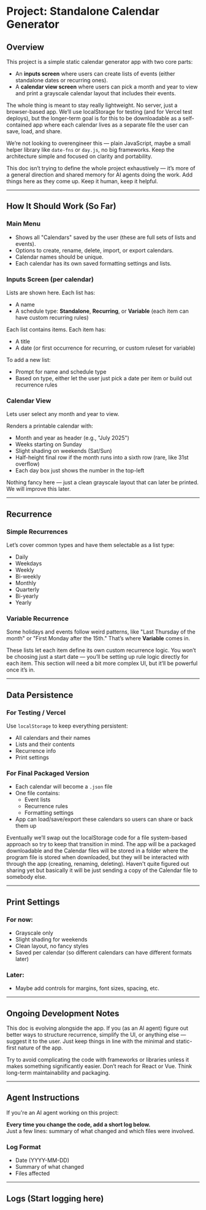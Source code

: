 # Project: Standalone Calendar Generator

## Overview

This project is a simple static calendar generator app with two core parts:

- An **inputs screen** where users can create lists of events (either standalone dates or recurring ones).
- A **calendar view screen** where users can pick a month and year to view and print a grayscale calendar layout that includes their events.

The whole thing is meant to stay really lightweight. No server, just a browser-based app. We’ll use localStorage for testing (and for Vercel test deploys), but the longer-term goal is for this to be downloadable as a self-contained app where each calendar lives as a separate file the user can save, load, and share.

We’re not looking to overengineer this — plain JavaScript, maybe a small helper library like `date-fns` or `day.js`, no big frameworks. Keep the architecture simple and focused on clarity and portability.

This doc isn’t trying to define the whole project exhaustively — it’s more of a general direction and shared memory for AI agents doing the work. Add things here as they come up. Keep it human, keep it helpful.

---

## How It Should Work (So Far)

### Main Menu

- Shows all "Calendars" saved by the user (these are full sets of lists and events).
- Options to create, rename, delete, import, or export calendars.
- Calendar names should be unique.
- Each calendar has its own saved formatting settings and lists.

### Inputs Screen (per calendar)

Lists are shown here. Each list has:

- A name
- A schedule type: **Standalone**, **Recurring**, or **Variable** (each item can have custom recurring rules)

Each list contains items. Each item has:

- A title
- A date (or first occurrence for recurring, or custom ruleset for variable)

To add a new list:

- Prompt for name and schedule type
- Based on type, either let the user just pick a date per item or build out recurrence rules

### Calendar View

Lets user select any month and year to view.

Renders a printable calendar with:

- Month and year as header (e.g., "July 2025")
- Weeks starting on Sunday
- Slight shading on weekends (Sat/Sun)
- Half-height final row if the month runs into a sixth row (rare, like 31st overflow)
- Each day box just shows the number in the top-left

Nothing fancy here — just a clean grayscale layout that can later be printed. We will improve this later.

---

## Recurrence

### Simple Recurrences

Let’s cover common types and have them selectable as a list type:

- Daily
- Weekdays
- Weekly
- Bi-weekly
- Monthly
- Quarterly
- Bi-yearly
- Yearly

### Variable Recurrence

Some holidays and events follow weird patterns, like "Last Thursday of the month" or "First Monday after the 15th." That’s where **Variable** comes in.

These lists let each item define its own custom recurrence logic. You won’t be choosing just a start date — you’ll be setting up rule logic directly for each item. This section will need a bit more complex UI, but it’ll be powerful once it’s in.

---

## Data Persistence

### For Testing / Vercel

Use `localStorage` to keep everything persistent:

- All calendars and their names
- Lists and their contents
- Recurrence info
- Print settings

### For Final Packaged Version

- Each calendar will become a `.json` file
- One file contains:
  - Event lists
  - Recurrence rules
  - Formatting settings
- App can load/save/export these calendars so users can share or back them up

Eventually we’ll swap out the localStorage code for a file system-based approach so try to keep that transition in mind. The app will be a packaged downloadable and the Calendar files will be stored in a folder where the program file is stored when downloaded, but they will be interacted with through the app (creating, renaming, deleting). Haven't quite figured out sharing yet but basically it will be just sending a copy of the Calendar file to somebody else.

---

## Print Settings

### For now:

- Grayscale only
- Slight shading for weekends
- Clean layout, no fancy styles
- Saved per calendar (so different calendars can have different formats later)

### Later:

- Maybe add controls for margins, font sizes, spacing, etc.

---

## Ongoing Development Notes

This doc is evolving alongside the app. If you (as an AI agent) figure out better ways to structure recurrence, simplify the UI, or anything else — suggest it to the user. Just keep things in line with the minimal and static-first nature of the app.

Try to avoid complicating the code with frameworks or libraries unless it makes something significantly easier. Don’t reach for React or Vue. Think long-term maintainability and packaging.

---

## Agent Instructions

If you're an AI agent working on this project:

**Every time you change the code, add a short log below.**  
Just a few lines: summary of what changed and which files were involved.

### Log Format

- Date (YYYY-MM-DD)
- Summary of what changed
- Files affected

---

## Logs (Start logging here)
